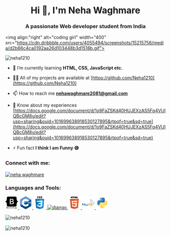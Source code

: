 <h1 align="center">Hi 👋, I'm Neha Waghmare</h1>
<h3 align="center">A passionate Web developer student from India</h3>

<img  align:"right" alt="coding girl" width="400" src="https://cdn.dribbble.com/users/4055494/screenshots/15215756/media/d2b66c4ca0192aa26d103448b3d1518b.gif">

<p align="left"> <img src="https://komarev.com/ghpvc/?username=neha1210&label=Profile%20views&color=0e75b6&style=flat" alt="neha1210" /> </p>

- 🌱 I’m currently learning **HTML, CSS, JavaScript etc.**

- 👨‍💻 All of my projects are available at [https://github.com/Neha1210](https://github.com/Neha1210)

- 📫 How to reach me **nehawaghmare2081@gmail.com**

- 📄 Know about my experiences [https://docs.google.com/document/d/1o9FaZSKd40HUJEXzAS5Fq4VUIQBcGM8v/edit?usp=sharing&ouid=101699638918530127895&rtpof=true&sd=true](https://docs.google.com/document/d/1o9FaZSKd40HUJEXzAS5Fq4VUIQBcGM8v/edit?usp=sharing&ouid=101699638918530127895&rtpof=true&sd=true)

- ⚡ Fun fact **I think I am Funny 😅**

<h3 align="left">Connect with me:</h3>
<p align="left">
<a href="https://linkedin.com/in/neha waghmare" target="blank"><img align="center" src="https://raw.githubusercontent.com/rahuldkjain/github-profile-readme-generator/master/src/images/icons/Social/linked-in-alt.svg" alt="neha waghmare" height="30" width="40" /></a>
</p>

<h3 align="left">Languages and Tools:</h3>
<p align="left"> <a href="https://getbootstrap.com" target="_blank" rel="noreferrer"> <img src="https://raw.githubusercontent.com/devicons/devicon/master/icons/bootstrap/bootstrap-plain-wordmark.svg" alt="bootstrap" width="40" height="40"/> </a> <a href="https://www.w3schools.com/cpp/" target="_blank" rel="noreferrer"> <img src="https://raw.githubusercontent.com/devicons/devicon/master/icons/cplusplus/cplusplus-original.svg" alt="cplusplus" width="40" height="40"/> </a> <a href="https://www.w3schools.com/css/" target="_blank" rel="noreferrer"> <img src="https://raw.githubusercontent.com/devicons/devicon/master/icons/css3/css3-original-wordmark.svg" alt="css3" width="40" height="40"/> </a> <a href="https://www.djangoproject.com/" target="_blank" rel="noreferrer"> <img src="https://cdn.worldvectorlogo.com/logos/django.svg" alt="django" width="40" height="40"/> </a> <a href="https://www.w3.org/html/" target="_blank" rel="noreferrer"> <img src="https://raw.githubusercontent.com/devicons/devicon/master/icons/html5/html5-original-wordmark.svg" alt="html5" width="40" height="40"/> </a> <a href="https://www.mysql.com/" target="_blank" rel="noreferrer"> <img src="https://raw.githubusercontent.com/devicons/devicon/master/icons/mysql/mysql-original-wordmark.svg" alt="mysql" width="40" height="40"/> </a> <a href="https://www.python.org" target="_blank" rel="noreferrer"> <img src="https://raw.githubusercontent.com/devicons/devicon/master/icons/python/python-original.svg" alt="python" width="40" height="40"/> </a> </p>

<p><img align="center" src="https://github-readme-stats.vercel.app/api/top-langs?username=neha1210&show_icons=true&locale=en&layout=compact" alt="neha1210" /></p>

<p><img align="center" src="https://github-readme-streak-stats.herokuapp.com/?user=neha1210&" alt="neha1210" /></p>
